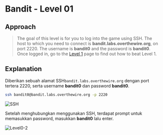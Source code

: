 # Bandit - Level 01

## Approach

> The goal of this level is for you to log into the game using SSH. The host to which you need to connect is **bandit.labs.overthewire.org**, on port 2220. The username is **bandit0** and the password is **bandit0**. Once logged in, go to the [Level 1](https://overthewire.org/wargames/bandit/bandit1.html) page to find out how to beat Level 1.

## Explanation

Diberikan sebuah alamat SSH`bandit.labs.overthewire.org` dengan port tertera 2220, serta username __bandit0__ dan password __bandit0__. 

```bash
ssh bandit0@bandit.labs.overthewire.org -p 2220
```

![SSH](Level0-1.png)

Setelah menghubungkan menggunakan SSH, terdapat prompt untuk memasukkan password, masukkan **bandit0** lalu enter.

![Level0-2](Level0-2.png)
